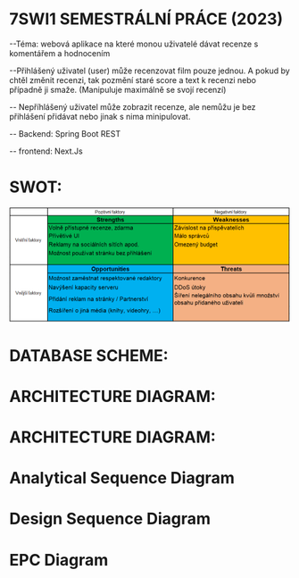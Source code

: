 # 7SWI1 SEMESTRÁLNÍ PRÁCE (2023)

--Téma: webová aplikace na které monou uživatelé dávat recenze s komentářem a hodnocením

--Přihlášený uživatel (user) může recenzovat film pouze jednou. A pokud by chtěl změnit recenzi, tak pozmění staré score a text k recenzi nebo případně ji smaže. (Manipuluje maximálně se svojí recenzí)

-- Nepříhlášený uživatel může zobrazit recenze, ale nemůžu je bez přihlášení přidávat nebo jinak s nima minipulovat.

-- Backend: Spring Boot REST

-- frontend: Next.Js

# SWOT:
![swot_analyza](specs/images/SWOT.png)

# DATABASE SCHEME:

# ARCHITECTURE DIAGRAM:

# ARCHITECTURE DIAGRAM:

# Analytical Sequence Diagram

# Design Sequence Diagram

# EPC Diagram

